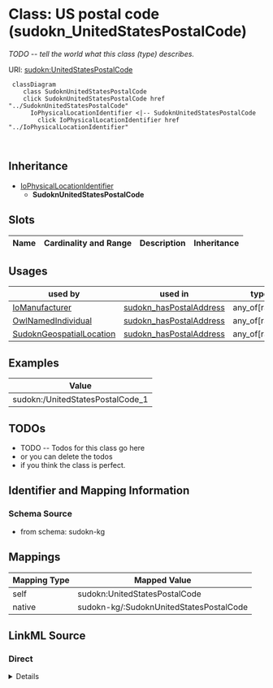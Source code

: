 

# Class: US postal code (sudokn_UnitedStatesPostalCode)


_TODO -- tell the world what this class (type) describes._





URI: [sudokn:UnitedStatesPostalCode](http://asu.edu/semantics/SUDOKN/UnitedStatesPostalCode)






```mermaid
 classDiagram
    class SudoknUnitedStatesPostalCode
    click SudoknUnitedStatesPostalCode href "../SudoknUnitedStatesPostalCode"
      IoPhysicalLocationIdentifier <|-- SudoknUnitedStatesPostalCode
        click IoPhysicalLocationIdentifier href "../IoPhysicalLocationIdentifier"
      
      
```





## Inheritance
* [IoPhysicalLocationIdentifier](../classes/IoPhysicalLocationIdentifier.md)
    * **SudoknUnitedStatesPostalCode**



## Slots

| Name | Cardinality and Range | Description | Inheritance |
| ---  | --- | --- | --- |





## Usages

| used by | used in | type | used |
| ---  | --- | --- | --- |
| [IoManufacturer](../classes/IoManufacturer.md) | [sudokn_hasPostalAddress](../slots/sudokn_hasPostalAddress.md) | any_of[range] | [SudoknUnitedStatesPostalCode](../classes/SudoknUnitedStatesPostalCode.md) |
| [OwlNamedIndividual](../classes/OwlNamedIndividual.md) | [sudokn_hasPostalAddress](../slots/sudokn_hasPostalAddress.md) | any_of[range] | [SudoknUnitedStatesPostalCode](../classes/SudoknUnitedStatesPostalCode.md) |
| [SudoknGeospatialLocation](../classes/SudoknGeospatialLocation.md) | [sudokn_hasPostalAddress](../slots/sudokn_hasPostalAddress.md) | any_of[range] | [SudoknUnitedStatesPostalCode](../classes/SudoknUnitedStatesPostalCode.md) |







## Examples

| Value |
| --- |
| sudokn:/UnitedStatesPostalCode_1 |

## TODOs

* TODO -- Todos for this class go here
* or you can delete the todos
* if you think the class is perfect.

## Identifier and Mapping Information







### Schema Source


* from schema: sudokn-kg




## Mappings

| Mapping Type | Mapped Value |
| ---  | ---  |
| self | sudokn:UnitedStatesPostalCode |
| native | sudokn-kg/:SudoknUnitedStatesPostalCode |







## LinkML Source

<!-- TODO: investigate https://stackoverflow.com/questions/37606292/how-to-create-tabbed-code-blocks-in-mkdocs-or-sphinx -->

### Direct

<details>
```yaml
name: sudokn_UnitedStatesPostalCode
description: TODO -- tell the world what this class (type) describes.
title: US postal code
todos:
- TODO -- Todos for this class go here
- or you can delete the todos
- if you think the class is perfect.
notes:
- Class with 1 occurences.
examples:
- value: sudokn:/UnitedStatesPostalCode_1
from_schema: sudokn-kg
is_a: io_PhysicalLocationIdentifier
class_uri: sudokn:UnitedStatesPostalCode

```
</details>

### Induced

<details>
```yaml
name: sudokn_UnitedStatesPostalCode
description: TODO -- tell the world what this class (type) describes.
title: US postal code
todos:
- TODO -- Todos for this class go here
- or you can delete the todos
- if you think the class is perfect.
notes:
- Class with 1 occurences.
examples:
- value: sudokn:/UnitedStatesPostalCode_1
from_schema: sudokn-kg
is_a: io_PhysicalLocationIdentifier
class_uri: sudokn:UnitedStatesPostalCode

```
</details>